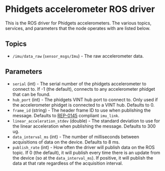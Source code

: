 Phidgets accelerometer ROS driver
=================================

This is the ROS driver for Phidgets accelerometers.  The various topics, services, and parameters that the node operates with are listed below.

Topics
------
* `/imu/data_raw` (`sensor_msgs/Imu`) - The raw accelerometer data.

Parameters
----------
* `serial` (int) - The serial number of the phidgets accelerometer to connect to.  If -1 (the default), connects to any accelerometer phidget that can be found.
* `hub_port` (int) - The phidgets VINT hub port to connect to.  Only used if the accelerometer phidget is connected to a VINT hub.  Defaults to 0.
* `frame_id` (string) - The header frame ID to use when publishing the message.  Defaults to [REP-0145](http://www.ros.org/reps/rep-0145.html) compliant `imu_link`.
* `linear_acceleration_stdev` (double) - The standard deviation to use for the linear acceleration when publishing the message.  Defaults to 300 ug.
* `data_interval_ms` (int) - The number of milliseconds between acquisitions of data on the device.  Defaults to 8 ms.
* `publish_rate` (int) - How often the driver will publish data on the ROS topic.  If 0 (the default), it will publish every time there is an update from the device (so at the `data_interval_ms`).  If positive, it will publish the data at that rate regardless of the acquisition interval.
